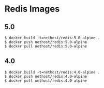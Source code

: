 # Redis Images

## 5.0

```
$ docker build -t=nethost/redis:5.0-alpine .
$ docker push nethost/redis:5.0-alpine
$ docker pull nethost/redis:5.0-alpine
```

## 4.0

```
$ docker build -t=nethost/redis:4.0-alpine .
$ docker push nethost/redis:4.0-alpine
$ docker pull nethost/redis:4.0-alpine
```